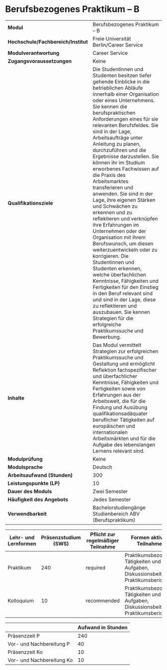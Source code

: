 # Berufsbezogenes Praktikum – B
|                                    |   |
|------------------------------------|---|
|**Modul**                           | Berufsbezogenes Praktikum – B |
|**Hochschule/Fachbereich/Institut** | Freie Universität Berlin/Career Service |
|**Modulverantwortung**              | Career Service |
|**Zugangsvoraussetzungen**          | Keine |
|**Qualifikationsziele**             | Die Studentinnen und Studenten besitzen tiefer gehende Einblicke in die betrieblichen Abläufe innerhalb einer Organisation oder eines Unternehmens. Sie kennen die berufspraktischen Anforderungen eines für sie relevanten Berufsfeldes. Sie sind in der Lage, Arbeitsaufträge unter Anleitung zu planen, durchzuführen und die Ergebnisse darzustellen. Sie können ihr im Studium erworbenes Fachwissen auf die Praxis des Arbeitsmarktes transferieren und anwenden. Sie sind in der Lage, ihre eigenen Stärken und Schwächen zu erkennen und zu reflektieren und verknüpfen ihre Erfahrungen im Unternehmen oder der Organisation mit ihrem Berufswunsch, um diesen weiterzuentwickeln oder zu korrigieren. Die Studentinnen und Studenten erkennen, welche überfachlichen Kenntnisse, Fähigkeiten und Fertigkeiten für den Einstieg in den Beruf relevant sind und sind in der Lage, diese zu reflektieren und auszubauen. Sie kennen Strategien für die erfolgreiche Praktikumssuche und Bewerbung. |
|**Inhalte**                         | Das Modul vermittelt Strategien zur erfolgreichen Praktikumssuche und Gestaltung und ermöglicht Reflektion fachspezifischer und überfachlicher Kenntnisse, Fähigkeiten und Fertigkeiten sowie von Erfahrungen aus der Arbeitswelt, die für die Findung und Ausübung qualifikationsadäquater beruflicher Tätigkeiten auf europäischen und internationalen Arbeitsmärkten und für die Aufgabe des lebenslangen Lernens relevant sind. |
|**Modulprüfung**                    | Keine |
|**Modulsprache**                    | Deutsch |
|**Arbeitsaufwand (Stunden)**        | 300 |
|**Leistungspunkte (LP)**            | 10 |
|**Dauer des Moduls**                | Zwei Semester |
|**Häufigkeit des Angebots**         | Jedes Semester |
|**Verwendbarkeit**                  | Bachelorstudiengänge Studienbereich ABV (Berufspraktikum) |

| Lehr- und Lernformen | Präsenzstudium <br> (SWS) | Pflicht zur regelmäßiger Teilnahme | Formen aktiver Teilnahme |
| ---------------------|---------------------------|------------------------------------|------------------------- |
| Praktikum            | 240                       | required                           | Praktikumsbezogene Tätigkeiten und Aufgaben, Diskussionsbeiträge, Praktikumsbericht |
| Kolloquium           | 10                        | recommended                        | Praktikumsbezogene Tätigkeiten und Aufgaben, Diskussionsbeiträge, Praktikumsbericht |

|   | Aufwand in Stunden |
| - |--------------------|
| Präsenzzeit P                            | 240   |
| Vor- und Nachbereitung P                 | 40    |
| Präsenzzeit Ko                           | 10    |
| Vor- und Nachbereitung Ko                | 10    |
